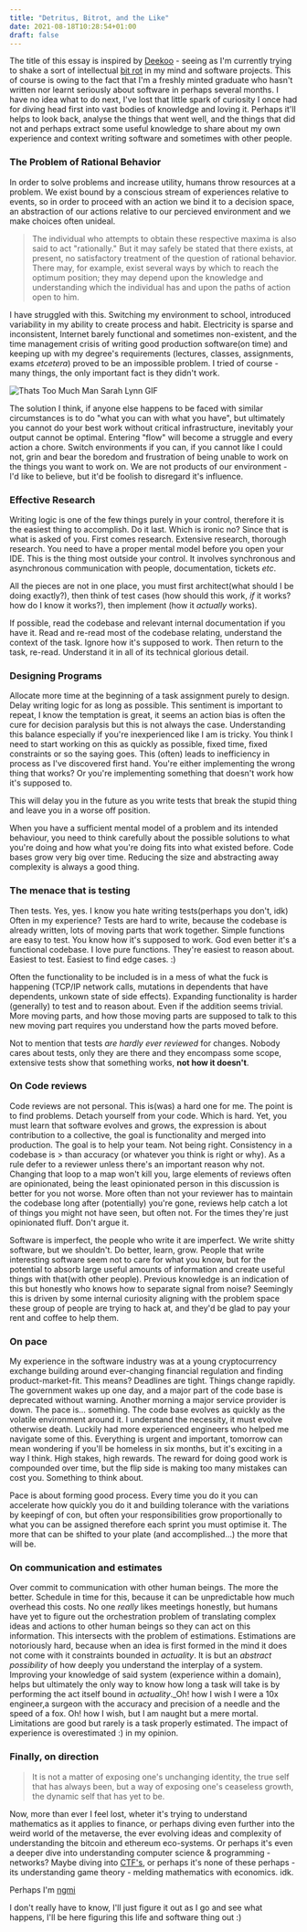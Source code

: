 ```yaml
---
title: "Detritus, Bitrot, and the Like"
date: 2021-08-18T10:28:54+01:00
draft: false
---
```


The title of this essay is inspired by [Deekoo](https://deekoo.net/technocracy/detritus.html) - seeing as I'm currently
trying to shake a sort of intellectual [bit rot](http://www.catb.org/jargon/html/B/bit-rot.html) in my mind and software projects.
This of course is owing to the fact that I'm a freshly minted graduate who hasn't written nor learnt seriously about software in perhaps
several months. I have no idea what to do next, I've lost that little spark of curiosity I once had for diving head first
into vast bodies of knowledge and loving it. Perhaps it'll helps to look back, analyse the things that went well, and the
things that did not and perhaps extract some useful knowledge to share about my own experience and context writing software
and sometimes with other people.

### The Problem of Rational Behavior
In order to solve problems and increase utility, humans throw resources at a problem. We exist bound by a conscious
stream of experiences relative to events, so in order to proceed with an action we bind it to a decision space, an
abstraction of our actions relative to our percieved environment and we make choices often unideal.

> The individual who attempts to obtain these respective maxima is also said to act "rationally." But it may safely be
> stated that there exists, at present, no satisfactory treatment of the question of rational behavior.
> There may, for example, exist several ways by which to reach the optimum position; they may depend upon the knowledge
> and understanding which the individual has and upon the paths of action open to him.

I have struggled with this. Switching my environment to school, introduced variability in my ability to create process and
habit. Electricity is sparse and inconsistent, Internet barely functional and sometimes non-existent, and the time management
crisis of writing good production software(on time) and keeping up with my degree's requirements (lectures, classes, assignments, exams _etcetera_)
proved to be an impossible problem. I tried of course - many things, the only important fact is they didn't work.

![Thats Too Much Man Sarah Lynn GIF](https://c.tenor.com/VoxJONDntsoAAAAC/thats-too-much-man-sarah-lynn.gif)

The solution I think, if anyone else happens to be faced with similar circumstances is to do "what you can with what you have",
but ultimately you cannot do your best work without critical infrastructure, inevitably your output cannot be optimal.
Entering "flow" will become a struggle and every action a chore. Switch environments if you can, if you cannot like I
could not, grin and bear the boredom and frustration of being unable to work on the things you want to work on. We are not products of our environment - I'd like to believe, but it'd be foolish to disregard it's influence.

### Effective Research
Writing logic is one of the few things purely in your control, therefore it is the easiest thing to accomplish. Do it last.
Which is ironic no? Since that is what is asked of you. First comes research. Extensive research, thorough research.
You need to have a proper mental model before you open your IDE. This is the thing most outside your control.
It involves synchronous and asynchronous communication with people, documentation, tickets _etc_.

All the pieces are not in one place, you must first architect(what should I be doing exactly?), then think of test cases
(how should this work, *if* it works? how do I know it works?), then implement (how it *actually* works).

If possible, read the codebase and relevant internal documentation if you have it. Read and re-read most of the codebase
 relating, understand the context of the task. Ignore how it's supposed to work. Then return to the task, re-read.
 Understand it in all of its technical glorious detail.

### Designing Programs
Allocate more time at the beginning of a task assignment purely to design. Delay writing logic for as long as possible.
This sentiment is important to repeat, I know the temptation is great, it seems an action bias is often the cure for
decision paralysis but this is not always the case. Understanding this balance especially if you're inexperienced like I
am is tricky. You think I need to start working on this as quickly as possible, fixed time, fixed constraints or so the
saying goes. This (often) leads to inefficiency in process as I've discovered first hand. You're either implementing the
wrong thing that works? Or you're implementing something that doesn't work how it's supposed to.

This will delay you in the future as you write tests that break the stupid thing and leave you in a worse off position.

When you have a sufficient mental model of a problem and its intended behaviour, you need to think carefully about the
possible solutions to what you're doing and how what you're doing fits into what existed before. Code bases grow very
big over time. Reducing the size and abstracting away complexity is always a good thing.

### The menace that is testing
Then tests. Yes, yes. I know you hate writing tests(perhaps you don't, idk) Often in my experience? Tests are hard to
write, because the codebase is already written, lots of moving parts that work together. Simple functions are easy to test.
You know how it's supposed to work. God even better it's a functional codebase. I love pure functions.
They're easiest to reason about. Easiest to test. Easiest to find edge cases. :)

Often the functionality to be included is in a mess of what the fuck is happening (TCP/IP network calls, mutations in dependents
that have dependents, unkown state of side effects). Expanding functionality is harder (generally) to test and to reason about. Even if
the addition seems trivial. More moving parts, and how those moving parts are supposed to talk to this new moving part
requires you understand how the parts moved before.

Not to mention that tests _are hardly ever reviewed_ for changes. Nobody
cares about tests, only they are there and they encompass some scope, extensive tests show that something works, **not how it doesn't**.

### On Code reviews
Code reviews are not personal. This is(was) a hard one for me. The point is to find problems. Detach yourself from your
code. Which is hard. Yet, you must learn that software evolves and grows, the expression is about contribution to a
collective, the goal is functionality and merged into production. The goal is to help your team. Not being right.
Consistency in a codebase is > than accuracy (or whatever you think is right or why). As a rule defer to a reviewer
unless there's an important reason why not. Changing that loop to a map won't kill you, large elements of reviews often
are opinionated, being the least opinionated person in this discussion is better for you not worse. More often than not
your reviewer has to maintain the codebase long after (potentially) you're gone, reviews help catch a lot of things you might
not have seen, but often not. For the times they're just opinionated fluff. Don't argue it.

Software is imperfect, the people who write it are imperfect. We write shitty software, but we shouldn't. Do better,
learn, grow. People that write interesting software seem not to care for what you know, but for the potential to absorb
large useful amounts of information and create useful things with that(with other people). Previous knowledge is an indication of this but
honestly who knows how to separate signal from noise? Seemingly this is driven by some internal curiosity aligning with
the problem space these group of people are trying to hack at, and they'd be glad to pay your rent and coffee to help them.

### On pace
My experience in the software industry was at a young cryptocurrency exchange building around ever-changing financial regulation
and finding product-market-fit. This means? Deadlines are tight. Things change rapidly. The government wakes up one day,
and a major part of the code base is deprecated without warning. Another morning a major service provider is down.
The pace is... something. The code base evolves as quickly as the volatile environment around it. I understand the
necessity, it must evolve otherwise death. Luckily had more experienced engineers who helped me navigate some of this.
Everything is urgent and important, tomorrow can mean wondering if you'll be homeless in six months, but it's exciting
in a way I think. High stakes, high rewards. The reward for doing good work is compounded over time, but the flip side
is making too many mistakes can cost you. Something to think about.

Pace is about forming good process. Every time you do it you can accelerate how quickly you do it and building tolerance
with the variations by keepingf of con, but often your responsibilities grow proportionally to what you can be assigned therefore each sprint you
must optimise it. The more that can be shifted to your plate (and accomplished...) the more that will be.

### On communication and estimates

Over commit to communication with other human beings. The more the better. Schedule in time for this, because it can be unpredictable how much overhead
this costs. No one _really_ likes meetings honestly, but humans have yet to figure out the orchestration problem of translating complex ideas and actions to other human beings so they can act on this information. This intersects with the problem of estimations. Estimations are notoriously hard, because when an idea is first formed in the mind it does not come with it constraints bounded in _actuality_. It is but an _abstract possibility_ of how deeply you understand the interplay of a system. Improving your knowledge of said system (experience within a domain), helps but ultimately the only way to know how long a task will take is by performing the act itself bound in _actuality_._Oh! how I wish I were a 10x engineer,a surgeon with the accuracy and precision of a needle and the speed of a fox. Oh! how I wish, but I am naught but a mere
mortal. Limitations are good but rarely is a task properly estimated. The impact of experience is overestimated :) in my opinion.

### Finally, on direction

> It is not a matter of exposing one's unchanging identity, the
> true self that has always been, but a way of exposing one's
> ceaseless growth, the dynamic self that has yet to be. 

Now, more than ever I feel lost, wheter it's trying to understand mathematics as it applies to finance, or perhaps diving even further into the weird world of the metaverse, the ever evolving ideas and complexity of understanding the bitcoin and ethereum eco-systems. Or perhaps it's even a deeper dive into understanding computer science & programming - networks? Maybe diving into [CTF's](https://en.wikipedia.org/wiki/Capture_the_flag#Computer_security), or perhaps it's none of these perhaps - its understanding game theory - melding mathematics with economics. idk.

Perhaps I'm [ngmi](https://www.uxsequence.io/news/blockchain-dictionary-a-z/)

I don't really have to know, I'll just figure it out as I go and see what happens, I'll be here figuring this life and software thing out :)